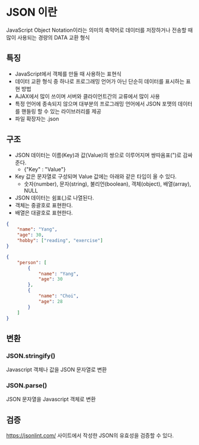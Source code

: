# JSON 이란

JavaScript Object Notation이라는 의미의 축약어로 데이터를 저장하거나 전송할 때 많이 사용되는 경량의 DATA 교환 형식

## 특징

- JavaScript에서 객체를 만들 때 사용하는 표현식
- 데이터 교환 형식 중 하나로 프로그래밍 언어가 아닌 단순히 데이터를 표시하는 표현 방법
- AJAX에서 많이 쓰이며 서버와 클라이언트간의 교류에서 많이 사용
- 특정 언어에 종속되지 않으며 대부분의 프로그래밍 언어에서 JSON 포맷의 데이터를 핸들링 할 수 있는 라이브러리를 제공
- 파일 확장자는 .json


## 구조

- JSON 데이터는 이름(Key)과 값(Value)의 쌍으로 이루어지며 쌍따옴표(")로 감싸준다.
  - {"Key" : "Value"}
- Key 값은 문자열로 구성되며 Value 값에는 아래와 같은 타입이 올 수 있다.
  - 숫자(number), 문자(string), 불리언(boolean), 객체(object), 배열(array), NULL
- JSON 데이터는 쉼표(,)로 나열된다.
- 객체는 중괄호로 표현한다.
- 배열은 대괄호로 표현한다.

```json
{
	"name": "Yang",
	"age": 30,
	"hobby": ["reading", "exercise"]
}
```

```json
{
    "person": [
        {
            "name": "Yang",
	        "age": 30
        },
        {
            "name": "Choi",
	        "age": 28
        }
    ]	
}
```

## 변환

### JSON.stringify()

Javascript 객체나 값을 JSON 문자열로 변환


### JSON.parse()

JSON 문자열을 Javascript 객체로 변환


## 검증

https://jsonlint.com/ 사이트에서 작성한 JSON의 유효성을 검증할 수 있다.